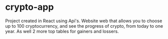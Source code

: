 # crypto-app
Project created in React using Api's. Website web that allows you to choose up to 100 cryptocurrency, and see the progress of crypto, from today to one year. As well 2 more top tables for gainers and lossers.

